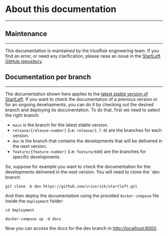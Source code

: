 # About this documentation

---

## Maintenance

---
This documentation is maintained by the IriusRisk engineering team. If you find an error, or need any 
clarification, please raise an issue in the 
[StartLeft GitHub repository](https://github.com/iriusrisk/startleft/issues).

## Documentation per branch

---
The documentation shown here applies to the 
[latest stable version of StartLeft](https://github.com/iriusrisk/startleft/releases). If you want to check the 
documentation of a previous version or for an ongoing developments, you can do it by checking out the desired branch and 
deploying its documentation. To do that, first we need to select the right branch:

* `main` is the branch for the latest stable version.
* `release/{release-number}` (i.e: `release/1.7.0`) are the branches for each version.
* `dev` is the branch that contains the developments that will be delivered in the next version.
* `feature/{feature-number}` (i.e: `feature/600`) are the branches for specific developments.

So, suppose for example you want to check the documentation for the developments delivered in the next version. You 
will need to clone the `dev branch:

```shell
git clone -b dev https://github.com/iriusrisk/startleft.git
```

And then deploy the documentation using the provided `docker-compose` file inside the `deployment` folder:
```shell
cd deployment

docker-compose up -d docs
```

Now you can access the docs for the dev branch in [http://localhost:8000](http://localhost:8000).

